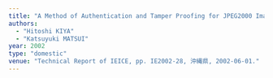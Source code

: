 ```yaml
---
title: "A Method of Authentication and Tamper Proofing for JPEG2000 Images"
authors:
  - "Hitoshi KIYA"
  - "Katsuyuki MATSUI"
year: 2002
type: "domestic"
venue: "Technical Report of IEICE, pp. IE2002-28, 沖縄県, 2002-06-01."
---
```


